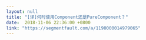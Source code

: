 ```yaml
---
layout: null
title: "[译]何时使用Component还是PureComponent？"
date:  2018-11-06 22:36:00 +0800
link: "https://segmentfault.com/a/1190000014979065"
---
```



